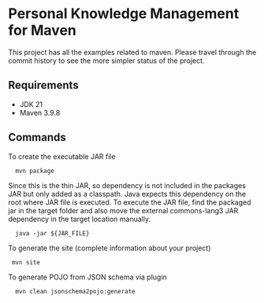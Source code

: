 # Personal Knowledge Management for Maven

This project has all the examples related to maven. Please travel through the commit history to see the more simpler status of the project.

## Requirements
- JDK 21
- Maven 3.9.8

## Commands

To create the executable JAR file
```shell
  mvn package
```

Since this is the thin JAR, so dependency is not included in the packages JAR but only added as a classpath. Java expects this dependency on the root where JAR file is executed.
To execute the JAR file, find the packaged jar in the target folder and also move the external commons-lang3 JAR dependency in the target location manually.
```shell
  java -jar ${JAR_FILE}
```

To generate the site (complete information about your project)
```shell
 mvn site
```

To generate POJO from JSON schema via plugin
```shell
  mvn clean jsonschema2pojo:generate 
```